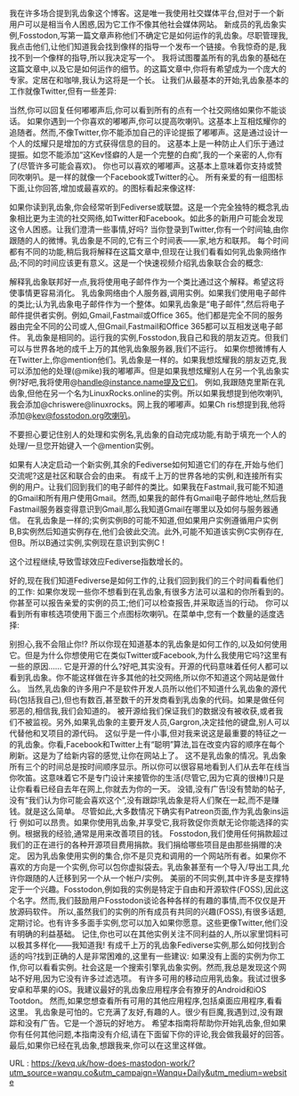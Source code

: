  
  
 我在许多场合提到乳齿象这个博客。这是唯一我使用社交媒体平台,但对于一个新用户可以是相当令人困惑,因为它工作不像其他社会媒体网站。 
 新成员的乳齿象实例,Fosstodon,写第一篇文章声称他们不确定它是如何运作的乳齿象。尽职管理我,我点击他们,让他们知道我会找到像样的指导一个发布一个链接。令我惊奇的是,我找不到一个像样的指导,所以我决定写一个。 
 我将试图覆盖所有的乳齿象的基础在这篇文章中,以及它是如何运作的细节。的这篇文章中,你将有希望成为一个庞大的专家。定居在和咖啡,我认为这将是一个长。 
 让我们从最基本的开始;乳齿象基本的工作就像Twitter,但有一些差异: 
  
 当然,你可以回复任何嘟嘟声后,你可以看到所有的点有一个社交网络如果你不能谈话。 
 如果你遇到一个你喜欢的嘟嘟声,你可以提高吹喇叭。这基本上互相炫耀你的追随者。然而,不像Twitter,你不能添加自己的评论提振了嘟嘟声。这是通过设计一个人的炫耀只是增加的方式获得信息的目的。 
 这基本上是一种防止人们乐于通过提振。如您不能添加“这Kev怪癖的人是一个完整的白痴”,我的一个亲密的人,你有了(尽管许多可能会喜欢)。 
 你也可以喜欢的嘟嘟声。这基本上意味着你支持或赞同吹喇叭。是一样的就像一个Facebook或Twitter的心。 
 所有亲爱的有一组图标下面,让你回答,增加或最喜欢的。的图标看起来像这样: 
  
 如果你读到乳齿象,你会经常听到Fediverse或联盟。这是一个完全独特的概念乳齿象相比更为主流的社交网络,如Twitter和Facebook。如此多的新用户可能会发现这令人困惑。让我们澄清一些事情,好吗? 
 当你登录到Twitter,你有一个时间轴,由你跟随的人的微博。乳齿象是不同的,它有三个时间表——家,地方和联邦。 
 每个时间都有不同的功能,稍后我将解释在这篇文章中,但现在让我们看看如何乳齿象网络作品;不同的时间应该更有意义。这是一个快速视频介绍乳齿象联合会的概念: 
  
 解释乳齿象联邦好一点,我将使用电子邮件作为一个类比通过这个解释。希望这将使事情更容易消化。 
 乳齿象网络由个人服务器,调用实例。如果我们使用电子邮件的类比;认为乳齿象电子邮件作为一个整体。如果乳齿象是“电子邮件”,然后将电子邮件提供者实例。例如,Gmail,Fastmail或Office 365。他们都是完全不同的服务器由完全不同的公司或人,但Gmail,Fastmail和Office 365都可以互相发送电子邮件。 
 乳齿象是相同的。运行我的实例,Fosstodon,我自己和我的朋友迈克。但我们可以与世界各地的成千上万的其他乳齿象服务器,我们不运行。 
 如果你想微博有人在Twitter上,你@mention他们。乳齿象是一样的。如果我想炫耀我的朋友迈克,我可以添加他的处理(@mike)我的嘟嘟声。但是如果我想炫耀别人在另一个乳齿象实例?好吧,我将使用@handle@instance.name提及它们。 
 例如,我跟随克里斯在乳齿象,但他在另一个名为LinuxRocks.online的实例。所以如果我想提到他吹喇叭,我会添加@chriswere@linuxrocks。网上我的嘟嘟声。如果Ch 
 ris想提到我,他将添加@kev@fosstodon.org吹喇叭。 
  
 不要担心要记住别人的处理和实例名,乳齿象的自动完成功能,有助于填充一个人的处理/一旦您开始键入一个@mention实例。 
  
 如果有人决定启动一个新实例,其余的Fediverse如何知道它们的存在,开始与他们交流呢?这是社区和联合会的由来。 
 有成千上万的世界各地的实例,和连接所有实例的用户。让我们回到我们的电子邮件的类比。如果我在Fastmail,我可能不知道的Gmail和所有用户使用Gmail。然而,如果我的邮件有Gmail电子邮件地址,然后我Fastmail服务器变得意识到Gmail,那么我知道Gmail在哪里以及如何与服务器通信。 
 在乳齿象是一样的;实例实例B的可能不知道,但如果用户实例遵循用户实例B,B实例然后知道实例存在,他们会彼此交流。此外,可能不知道该实例C实例存在,但B。所以B通过实例,实例现在意识到实例C ! 
  
  
  
 这个过程继续,导致雪球效应Fediverse指数增长的。 
  
 好的,现在我们知道Fediverse是如何工作的,让我们回到我们的三个时间看看他们的工作: 
 如果你发现一些你不想看到在乳齿象,有很多方法可以温和的你所看到的。你甚至可以报告亲爱的实例的员工;他们可以检查报告,并采取适当的行动。 
 你可以看到所有审核选项使用下面三个点图标吹喇叭。在菜单中,您有一个数量的适度选择: 
  
 别担心,我不会阻止你!? 
 所以你现在知道基本的乳齿象是如何工作的,以及如何使用它。但是为什么你想使用它在类似Twitter或Facebook,为什么我使用它吗?这里有一些的原因…… 
 它是开源的什么?好吧,其实没有。开源的代码意味着任何人都可以看到乳齿象。你不能这样做在许多其他的社交网络,所以你不知道这个网站是做什么。 
 当然,乳齿象的许多用户不是软件开发人员所以他们不知道什么乳齿象的源代码(包括我自己),但也有数百,甚至数千的开发商看到乳齿象的代码。如果是做任何邪恶的,相信我,我们会知道的。 
 被开源给我们保证我们的数据没有被收获,或者我们不被监视。另外,如果乳齿象的主要开发人员,Gargron,决定挂他的键盘,别人可以代替他和叉项目的源代码。 
 这似乎是一件小事,但对我来说这是最重要的特征之一的乳齿象。你看,Facebook和Twitter上有“聪明”算法,旨在改变内容的顺序在每个刷新。这是为了给新内容的感觉,让你在网站上了。 
 这不是乳齿象的情况。乳齿象所有三个的时间总是按时间顺序显示。所以你可以很容易地看到人们从去年在线当你吹笛。这意味着它不是专门设计来接管你的生活(尽管它,因为它真的很棒!)只是让你看看已经自去年在网上,你就去为你的一天。 
 没错,没有广告!没有赞助的帖子,没有“我们认为你可能会喜欢这个”,没有跟踪!乳齿象是将人们聚在一起,而不是赚钱。就是这么简单。 
 尽管如此,大多数情况下确实有Patreon页面,作为乳齿象ins运行 
 例如可以昂贵。如果你使用乳齿象,并享受它,我将敦促你贡献无论你能选择的实例。根据我的经验,通常是用来改善项目的钱。 
 Fosstodon,我们使用任何捐款超过我们的正在进行的各种开源项目费用捐款。我们捐给哪些项目是由那些捐赠的决定。 
 因为乳齿象使用实例的集合,你不是贝克和调用的一个网站所有者。如果你不喜欢的方向是一个实例,你可以包你虚拟袋去。乳齿象甚至有一个导入/导出工具,允许你跟随的人迁移到另一个从一个帐户/实例。 
 美丽的不同实例,其中许多是支撑特定于一个兴趣。Fosstodon,例如我的实例是特定于自由和开源软件(FOSS),因此这个名字。然而,我们鼓励用户Fosstodon谈论各种各样的有趣的事情,而不仅仅是开放源码软件。 
 所以,虽然我们的实例的所有成员有共同的兴趣(FOSS),有很多话题,定期讨论。也有许多多面手实例,您可以加入如果你愿意。这些更像Twitter,他们没有明确的利益基础。 
 记住,你也可以在其他实例关注不同利益的人,所以家里饲料可以极其多样化——我知道我! 
 有成千上万的乳齿象Fediverse实例,那么如何找到合适的吗?找到正确的人是非常困难的,这里有一些建议: 
 如果没有上面的实例为你工作,你可以看看实例。社会这是一个搜索引擎乳齿象实例。然而,我总是发现这个网站不好用,因为它没有许多过滤选项。 
 有许多可用的移动应用乳齿象。我试过很多安卓和苹果的iOS。我建议最好的乳齿象应用程序会有獠牙的Android和iOS Tootdon。 
 然而,如果您想查看所有可用的其他应用程序,包括桌面应用程序,看看这里。 
 乳齿象是可怕的。它充满了友好,有趣的人。很少有巨魔,我遇到过,没有跟踪和没有广告。它是一个游玩的好地方。 
 希望本指南将帮助你开始乳齿象,但如果你有任何其他问题,本指南没有介绍,请在下面留下你的评论,我会做我最好的回答。 
 最后,如果你已经在乳齿象,想跟我来,你可以在这里这样做。 
  
   
  URL : https://kevq.uk/how-does-mastodon-work/?utm_source=wanqu.co&utm_campaign=Wanqu+Daily&utm_medium=website